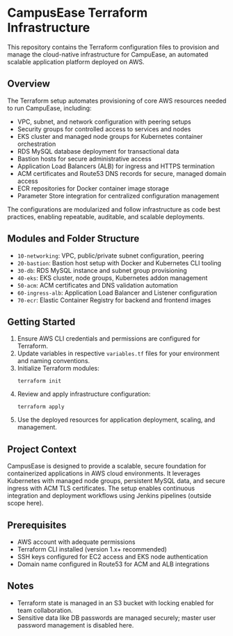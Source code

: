 # CampusEase Terraform Infrastructure

This repository contains the Terraform configuration files to provision and manage the cloud-native infrastructure for CampuEase, an automated scalable application platform deployed on AWS.

## Overview

The Terraform setup automates provisioning of core AWS resources needed to run CampuEase, including:

- VPC, subnet, and network configuration with peering setups
- Security groups for controlled access to services and nodes
- EKS cluster and managed node groups for Kubernetes container orchestration
- RDS MySQL database deployment for transactional data
- Bastion hosts for secure administrative access
- Application Load Balancers (ALB) for ingress and HTTPS termination
- ACM certificates and Route53 DNS records for secure, managed domain access
- ECR repositories for Docker container image storage
- Parameter Store integration for centralized configuration management

The configurations are modularized and follow infrastructure as code best practices, enabling repeatable, auditable, and scalable deployments.

## Modules and Folder Structure

- `10-networking`: VPC, public/private subnet configuration, peering
- `20-bastion`: Bastion host setup with Docker and Kubernetes CLI tooling
- `30-db`: RDS MySQL instance and subnet group provisioning
- `40-eks`: EKS cluster, node groups, Kubernetes addon management
- `50-acm`: ACM certificates and DNS validation automation
- `60-ingress-alb`: Application Load Balancer and Listener configuration
- `70-ecr`: Elastic Container Registry for backend and frontend images

## Getting Started

1. Ensure AWS CLI credentials and permissions are configured for Terraform.
2. Update variables in respective `variables.tf` files for your environment and naming conventions.
3. Initialize Terraform modules:
    ```
    terraform init
    ```
4. Review and apply infrastructure configuration:
    ```
    terraform apply
    ```
5. Use the deployed resources for application deployment, scaling, and management.

## Project Context

CampusEase is designed to provide a scalable, secure foundation for containerized applications in AWS cloud environments. It leverages Kubernetes with managed node groups, persistent MySQL data, and secure ingress with ACM TLS certificates. The setup enables continuous integration and deployment workflows using Jenkins pipelines (outside scope here).

## Prerequisites

- AWS account with adequate permissions
- Terraform CLI installed (version 1.x+ recommended)
- SSH keys configured for EC2 access and EKS node authentication
- Domain name configured in Route53 for ACM and ALB integrations

## Notes

- Terraform state is managed in an S3 bucket with locking enabled for team collaboration.
- Sensitive data like DB passwords are managed securely; master user password management is disabled here.
